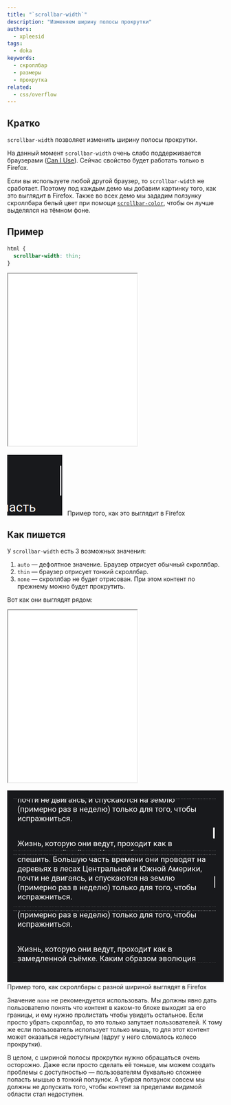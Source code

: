 ```yaml
---
title: "`scrollbar-width`"
description: "Изменяем ширину полосы прокрутки"
authors:
  - xpleesid
tags:
  - doka
keywords:
  - скроллбар
  - размеры
  - прокрутка
related:
  - css/overflow
---
```


## Кратко

`scrollbar-width` позволяет изменить ширину полосы прокрутки.

<aside>

На данный момент `scrollbar-width` очень слабо поддерживается браузерами ([Can I Use](https://caniuse.com/mdn-css_properties_scrollbar-width)). Сейчас свойство будет работать только в Firefox.

Если вы используете любой другой браузер, то `scrollbar-width` не сработает. Поэтому под каждым демо мы добавим картинку того, как это выглядит в Firefox. Также во всех демо мы зададим ползунку скроллбара белый цвет при помощи [`scrollbar-color`](/css/scrollbar-color), чтобы он лучше выделялся на тёмном фоне.

</aside>

## Пример

```css
html {
  scrollbar-width: thin;
}
```

<iframe title="Тонкий скроллбар" src="demos/basic/" height="400"></iframe>

![Тонкий скроллбар](images/basic.png)
Пример того, как это выглядит в Firefox

## Как пишется

У `scrollbar-width` есть 3 возможных значения:

1. `auto` — дефолтное значение. Браузер отрисует обычный скроллбар.
1. `thin` — браузер отрисует тонкий скроллбар.
1. `none` — скроллбар не будет отрисован. При этом контент по прежнему можно будет прокрутить.

Вот как они выглядят рядом:

<iframe title="Разные значения ширины скроллбара" src="demos/multiple/" height="400"></iframe>

![Разные значения ширины скроллбара](images/multiple.png)
Пример того, как скроллбары с разной шириной выглядят в Firefox

Значение `none` не рекомендуется использовать. Мы должны явно дать пользователю понять что контент в каком-то блоке выходит за его границы, и ему нужно пролистать чтобы увидеть остальное. Если просто убрать скроллбар, то это только запутает пользователей. К тому же если пользователь использует только мышь, то для этот контент может оказаться недоступным (вдруг у него сломалось колесо прокрутки).

В целом, с шириной полосы прокрутки нужно обращаться очень осторожно. Даже если просто сделать её тоньше, мы можем создать проблемы с доступностью — пользователям буквально сложнее попасть мышью в тонкий ползунок. А убирая ползунок совсем мы должны не допускать того, чтобы контент за пределами видимой области стал недоступен.
